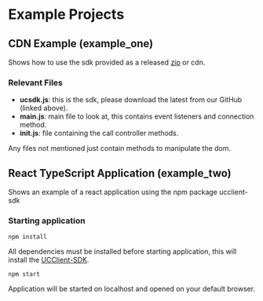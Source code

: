 # Example Projects

## CDN Example (example_one)

Shows how to use the sdk provided as a released [zip](https://github.com/mondago/ucclient-js-sdk/releases/) or cdn.

### Relevant Files

- **ucsdk.js**: this is the sdk, please download the latest from our GitHub (linked above).
- **main.js**: main file to look at, this contains event listeners and connection method.
- **init.js**: file containing the call controller methods.

Any files not mentioned just contain methods to manipulate the dom.

## React TypeScript Application (example_two)

Shows an example of a react application using the npm package ucclient-sdk

### Starting application

```
npm install
```

All dependencies must be installed before starting application, this will install the [UCClient-SDK][1].

```
npm start
```

Application will be started on localhost and opened on your default browser.

[1]: https://github.com/mondago/ucclient-js-sdk
